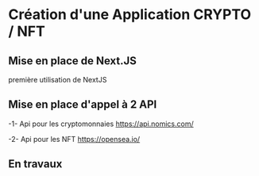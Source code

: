 # Création d'une Application CRYPTO / NFT

## Mise en place de Next.JS

première utilisation de NextJS

## Mise en place d'appel à 2 API

-1- Api pour les cryptomonnaies
https://api.nomics.com/

-2- Api pour les NFT
https://opensea.io/

## En travaux
